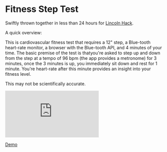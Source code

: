 # Fitness Step Test

Swiftly thrown together in less than 24 hours for [Lincoln Hack](https://2019.lincolnhack.org/).

A quick overview:

This is cardiovascular fitness test that requires a 12" step, a Blue-tooth heart-rate monitor,
a browser with the Blue-tooth API, and 4 minutes of your time. The basic premise of the test is
thatyou're asked to step up and down from the step at a tempo of 96 bpm (the app provides a
metronome) for 3 minutes, once the 3 minutes is up, you immediately sit down and rest for 1
minute. You're heart-rate after this minute provides an insight into your fitness level.

This may not be scientifically accurate.


![Screenshot](https://raw.githubusercontent.com/roebuk/step-test/master/index.html "")

[Demo](https://step.roeb.uk/)
